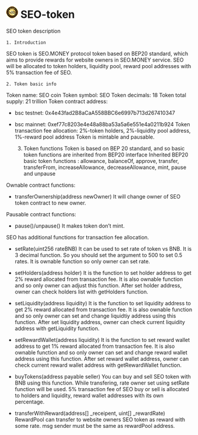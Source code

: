 # ![SEO Logo](/assets/seo/32x32.png) SEO-token 
SEO token description 

    1. Introduction
SEO token is SEO.MONEY protocol token based on BEP20 standard, which aims to provide rewards for website owners in SEO.MONEY service.
SEO will be allocated to token holders, liquidity pool, reward pool addresses with 5% transaction fee of SEO.


    2. Token basic info
Token name: SEO coin
Token symbol: SEO
Token decimals: 18
Token total supply: 21 trillion
Token contract address:
 - bsc testnet: 0x4e43fad2B8aCaA558BBC6e6997b713d267410347
 - bsc mainnet: 0xef77c8203e4e48a88ba53a5a6e551e4a0211b924
Token transaction fee allocation: 2%-token holders, 2%-liquidity pool address, 1%-reward pool address
Token is mintable and pausable.

    3. Token functions
Token is based on BEP 20 standard, and so basic token functions are inherited from BEP20 interface
Inherited BEP20 basic token functions : allowance, balanceOf, approve, transfer, transferFrom, increaseAllowance, decreaseAllowance, mint, pause and unpause

Ownable contract functions:
- transferOwnership(address newOwner)
    It will change owner of SEO token contract to new owner.

Pausable contract functions:
- pause()/unpause()
    It makes token don’t mint.

SEO has additional functions for transaction fee allocation.
- setRate(uint256 rateBNB)
    It can be used to set rate of token vs BNB.
    It is 3 decimal function. So you should set the argument to 500 to set 0.5 rates.
    It is ownable function so only owner can set rate.

- setHolders(address holder)
    It is the function to set holder address to get 2% reward allocated from transaction fee.
    It is also ownable function and so only owner can adjust this function.
    After set holder address, owner can check holders list with getHolders function.

- setLiquidity(address liquidity)
    It is the function to set liquidity address to get 2% reward allocated from transaction fee.
    It is also ownable function and so only owner can set and change liquidtiy address using this function.
    After set liquidity address, owner can check current liquidity address with getLiquidity function.

- setRewardWallet(address liquidity)
    It is the function to set reward wallet address to get 1% reward allocated from transaction fee.
    It is also ownable function and so only owner can set and change reward wallet address using this function.
    After set reward wallet address, owner can check current reward wallet address with getRewardWallet function.

- buyTokens(address payable seller)
    You can buy and sell SEO token with BNB using this function.
    While transfering, rate owner set using setRate function will be used.
    5% transaction fee of SEO buy or sell is allocated to holders and liquidity, reward wallet addresses with its own percentage.

- transferWithReward(address[] _receipent, uint[] _rewardRate)
    RewardPool can transfer to website owners SEO token as reward with some rate.
    msg sender must be the same as rewardPool address.
